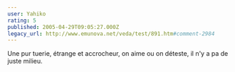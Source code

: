 ```yaml
---
user: Yahiko
rating: 5
published: 2005-04-29T09:05:27.000Z
legacy_url: http://www.emunova.net/veda/test/891.htm#comment-2984
---
```

Une pur tuerie, étrange et accrocheur, on aime ou on déteste, il n'y a pa de juste milieu.